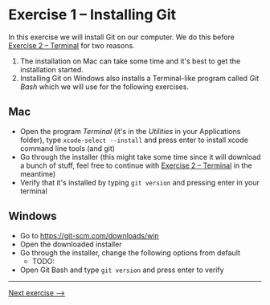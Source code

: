 # Exercise 1 – Installing Git

In this exercise we will install Git on our computer. We do this before [Exercise 2 – Terminal](./exercise-2-terminal.md) for two reasons.

1. The installation on Mac can take some time and it's best to get the installation started.
1. Installing Git on Windows also installs a Terminal-like program called _Git Bash_ which we will use for the following exercises.

## Mac

- Open the program _Terminal_ (it's in the _Utilities_ in your Applications folder), type `xcode-select --install` and press enter to install xcode command line tools (and git)
- Go through the installer (this might take some time since it will download a bunch of stuff, feel free to continue with [Exercise 2 – Terminal](./exercise-2-terminal.md) in the meantime)
- Verify that it's installed by typing `git version` and pressing enter in your terminal

## Windows

- Go to https://git-scm.com/downloads/win
- Open the downloaded installer
- Go through the installer, change the following options from default
  - TODO:
- Open Git Bash and type `git version` and press enter to verify

---

[Next exercise -->](./exercise-2-terminal.md)
